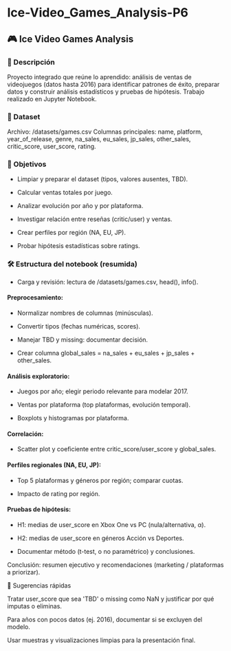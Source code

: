 # Ice-Video_Games_Analysis-P6

## 🎮 Ice Video Games Analysis 
### 🧾 Descripción

Proyecto integrado que reúne lo aprendido: análisis de ventas de videojuegos (datos hasta 2016) para identificar patrones de éxito, preparar datos y construir análisis estadísticos y pruebas de hipótesis. Trabajo realizado en Jupyter Notebook.

### 📁 Dataset

Archivo: /datasets/games.csv
Columnas principales: name, platform, year_of_release, genre, na_sales, eu_sales, jp_sales, other_sales, critic_score, user_score, rating.

### 🎯 Objetivos

  - Limpiar y preparar el dataset (tipos, valores ausentes, TBD).

  - Calcular ventas totales por juego.

  - Analizar evolución por año y por plataforma.

  - Investigar relación entre reseñas (critic/user) y ventas.

  - Crear perfiles por región (NA, EU, JP).

  - Probar hipótesis estadísticas sobre ratings.

### 🛠 Estructura del notebook (resumida)

  - Carga y revisión: lectura de /datasets/games.csv, head(), info().

#### Preprocesamiento:

  - Normalizar nombres de columnas (minúsculas).

  - Convertir tipos (fechas numéricas, scores).

  - Manejar TBD y missing: documentar decisión.

  - Crear columna global_sales = na_sales + eu_sales + jp_sales + other_sales.

#### Análisis exploratorio:

  - Juegos por año; elegir periodo relevante para modelar 2017.

  - Ventas por plataforma (top plataformas, evolución temporal).

  - Boxplots y histogramas por plataforma.

#### Correlación:

  - Scatter plot y coeficiente entre critic_score/user_score y global_sales.

#### Perfiles regionales (NA, EU, JP):

  - Top 5 plataformas y géneros por región; comparar cuotas.

  - Impacto de rating por región.

#### Pruebas de hipótesis:

  - H1: medias de user_score en Xbox One vs PC (nula/alternativa, α).

  - H2: medias de user_score en géneros Acción vs Deportes.

  - Documentar método (t-test, o no paramétrico) y conclusiones.

Conclusión: resumen ejecutivo y recomendaciones (marketing / plataformas a priorizar).

📎 Sugerencias rápidas

Tratar user_score que sea 'TBD' o missing como NaN y justificar por qué imputas o eliminas.

Para años con pocos datos (ej. 2016), documentar si se excluyen del modelo.

Usar muestras y visualizaciones limpias para la presentación final.

